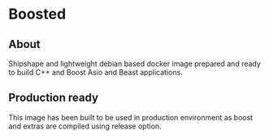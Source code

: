 # Boosted

## About

Shipshape and lightweight debian based docker image prepared and ready to build C++ and Boost Asio and Beast applications.

## Production ready

This image has been built to be used in production environment as boost and extras are compiled using release option.